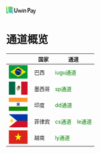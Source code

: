 # <img src="assets/images/logo.png" height=20> 
# 通道概览

||&nbsp;&nbsp;国家|通道|
|--|-------|------|
|<img src="assets/images/巴西.png">|巴西|<label style="color:green">iugu通道</label>| 
|<img src="assets/images/墨西哥.png">&nbsp;|墨西哥|<label style="color:green">sp通道</label>|
|<img src="assets/images/印度.png">&nbsp;|印度|<label style="color:green">dd通道</label>|
|<img src="assets/images/菲律宾.png">&nbsp;|菲律宾|<label style="color:green">cs通道</label>&nbsp;&nbsp;&nbsp;&nbsp;<label style="color:green">le通道</label>|
|<img src="assets/images/越南.png">|越南|<label style="color:green">ly通道</label>| 
